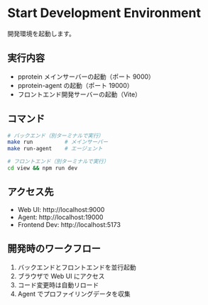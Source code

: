# Start Development Environment

開発環境を起動します。

## 実行内容
- pprotein メインサーバーの起動（ポート 9000）
- pprotein-agent の起動（ポート 19000）
- フロントエンド開発サーバーの起動（Vite）

## コマンド
```bash
# バックエンド（別ターミナルで実行）
make run          # メインサーバー
make run-agent    # エージェント

# フロントエンド（別ターミナルで実行）
cd view && npm run dev
```

## アクセス先
- Web UI: http://localhost:9000
- Agent: http://localhost:19000
- Frontend Dev: http://localhost:5173

## 開発時のワークフロー
1. バックエンドとフロントエンドを並行起動
2. ブラウザで Web UI にアクセス
3. コード変更時は自動リロード
4. Agent でプロファイリングデータを収集
